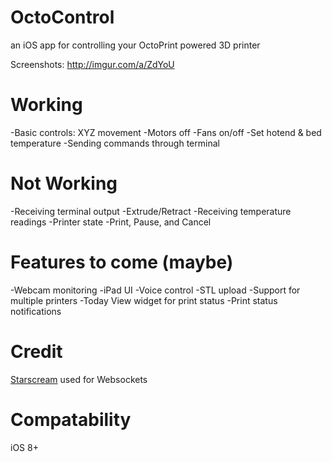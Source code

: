 # OctoControl
an iOS app for controlling your OctoPrint powered 3D printer

Screenshots: http://imgur.com/a/ZdYoU

# Working
-Basic controls: XYZ movement
-Motors off
-Fans on/off
-Set hotend & bed temperature
-Sending commands through terminal

# Not Working
-Receiving terminal output
-Extrude/Retract
-Receiving temperature readings
-Printer state
-Print, Pause, and Cancel

# Features to come (maybe)
-Webcam monitoring
-iPad UI
-Voice control
-STL upload
-Support for multiple printers
-Today View widget for print status
-Print status notifications

# Credit
[Starscream](https://github.com/daltoniam/starscream) used for Websockets

# Compatability
iOS 8+
